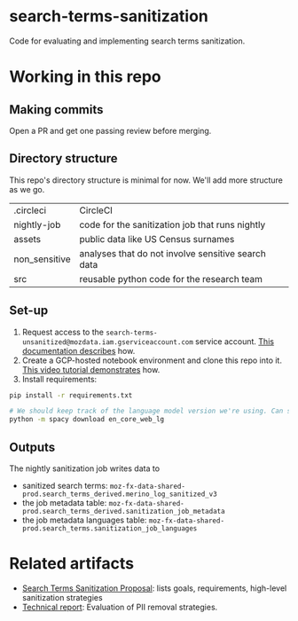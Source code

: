 # search-terms-sanitization
Code for evaluating and implementing search terms sanitization.

# Working in this repo
## Making commits
Open a PR and get one passing review before merging.

## Directory structure
This repo's directory structure is minimal for now. We'll add more structure as we go.

| | |
|---|---|
| .circleci | CircleCI |
| nightly-job | code for the sanitization job that runs nightly |
| assets | public data like US Census surnames |
| non_sensitive | analyses that do not involve sensitive search data |
| src | reusable python code for the research team |

## Set-up
1. Request access to the `search-terms-unsanitized@mozdata.iam.gserviceaccount.com` service account. [This documentation describes](https://docs.telemetry.mozilla.org/cookbooks/bigquery/access.html#notebooks-access-to-workgroup-confidential-datasets) how.
2. Create a GCP-hosted notebook environment and clone this repo into it. [This video tutorial demonstrates](https://drive.google.com/file/d/1WsDUmZSlRtE_tZ8siWZWXpxfhKII69SM/view?usp=sharing) how.
3. Install requirements:
```bash
pip install -r requirements.txt

# We should keep track of the language model version we're using. Can start with the latest.
python -m spacy download en_core_web_lg
```

## Outputs
The nightly sanitization job writes data to
* sanitized search terms: `moz-fx-data-shared-prod.search_terms_derived.merino_log_sanitized_v3`
* the job metadata table: `moz-fx-data-shared-prod.search_terms_derived.sanitization_job_metadata`
* the job metadata languages table: `moz-fx-data-shared-prod.search_terms.sanitization_job_languages`

# Related artifacts
* [Search Terms Sanitization Proposal](https://docs.google.com/document/d/1juZjL1GusXNAFT3Zmzpi8zDuUH3kNEnjeQ1Hp-UQoSg/edit): lists goals, requirements, high-level sanitization strategies
* [Technical report](https://docs.google.com/document/d/1UbQpiWadpMCzSdis3y1Mk7yzpW74POx_71KQ8QzQFyQ/edit): Evaluation of PII removal strategies.
